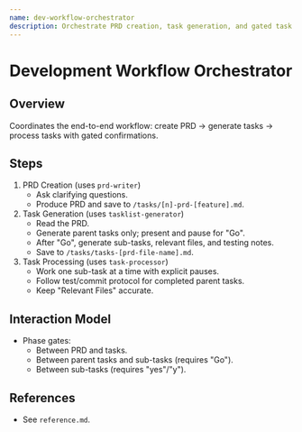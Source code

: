 ```yaml
---
name: dev-workflow-orchestrator
description: Orchestrate PRD creation, task generation, and gated task processing with user confirmations between phases.
---
```


# Development Workflow Orchestrator

## Overview
Coordinates the end-to-end workflow: create PRD → generate tasks → process tasks with gated confirmations.

## Steps
1. PRD Creation (uses `prd-writer`)
   - Ask clarifying questions.
   - Produce PRD and save to `/tasks/[n]-prd-[feature].md`.
2. Task Generation (uses `tasklist-generator`)
   - Read the PRD.
   - Generate parent tasks only; present and pause for "Go".
   - After "Go", generate sub-tasks, relevant files, and testing notes.
   - Save to `/tasks/tasks-[prd-file-name].md`.
3. Task Processing (uses `task-processor`)
   - Work one sub-task at a time with explicit pauses.
   - Follow test/commit protocol for completed parent tasks.
   - Keep "Relevant Files" accurate.

## Interaction Model
- Phase gates:
  - Between PRD and tasks.
  - Between parent tasks and sub-tasks (requires "Go").
  - Between sub-tasks (requires "yes"/"y").

## References
- See `reference.md`.
